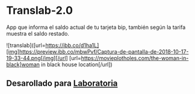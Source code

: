 # Translab-2.0
App que informa el saldo actual de tu tarjeta bip, también según la tarifa muestra el saldo restado.

![translab]([url=https://ibb.co/d1ha1L][img]https://preview.ibb.co/mbwPvf/Captura-de-pantalla-de-2018-10-17-19-33-44.png[/img][/url]
[url=https://movieplotholes.com/the-woman-in-black]woman in black house location[/url])
## Desarollado para [Laboratoria](http://laboratoria.la)
